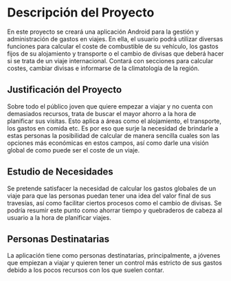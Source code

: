 # Descripción del Proyecto

En este proyecto se creará una aplicación Android para la gestión y administración de gastos en viajes. En ella, el usuario podrá utilizar diversas funciones para calcular el coste de combustible de su vehículo, los gastos fijos de su alojamiento y transporte o el cambio de divisas que deberá hacer si se trata de un viaje internacional.
Contará con secciones para calcular costes, cambiar divisas e informarse de la climatología de la región.

## Justificación del Proyecto

Sobre todo el público joven que quiere empezar a viajar y no cuenta con demasiados recursos, trata de buscar el mayor ahorro a la hora de planificar sus visitas. Esto aplica a áreas como el alojamiento, el transporte, los gastos en comida etc. Es por eso que surje la necesidad de brindarle a estas personas la posibilidad de calcular de manera sencilla cuales son las opciones más económicas en estos campos, así como darle una visión global de como puede ser el coste de un viaje.

## Estudio de Necesidades

Se pretende satisfacer la necesidad de calcular los gastos globales de un viaje para que las personas puedan tener una idea del valor final de sus travesías, así como facilitar ciertos procesos como el cambio de divisas. Se podría resumir este punto como ahorrar tiempo y quebraderos de cabeza al usuario a la hora de planificar viajes.

## Personas Destinatarias

La aplicación tiene como personas destinatarias, principalmente, a jóvenes que empiezan a viajar y quieren tener un control más estricto de sus gastos debido a los pocos recursos con los que suelen contar.
